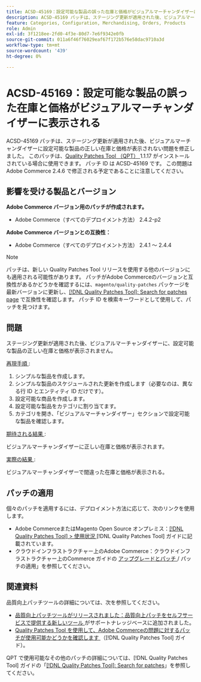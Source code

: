 ```yaml
---
title: ACSD-45169：設定可能な製品の誤った在庫と価格がビジュアルマーチャンダイザーに表示される
description: ACSD-45169 パッチは、ステージング更新が適用された後、ビジュアルマーチャンダイザーに設定可能な製品の正しい在庫と価格が表示されない問題を修正しました。 このパッチは、[Quality Patches Tool （QPT） ] （https://experienceleague.adobe.com/ja/docs/commerce-operations/tools/quality-patches-tool/quality-patches-tool-to-self-serve-quality-patches） 1.1.17 がインストールされている場合に利用できます。 パッチ ID は ACSD-45169 です。 この問題はAdobe Commerce 2.4.6 で修正される予定であることに注意してください。
feature: Categories, Configuration, Merchandising, Orders, Products
role: Admin
exl-id: 3f1218ee-2fd0-4f3e-80d7-7e6f9342e0fb
source-git-commit: 011a6f46f76029eaf67f172b576e58dac9710a3d
workflow-type: tm+mt
source-wordcount: '439'
ht-degree: 0%

---
```


# ACSD-45169：設定可能な製品の誤った在庫と価格がビジュアルマーチャンダイザーに表示される

ACSD-45169 パッチは、ステージング更新が適用された後、ビジュアルマーチャンダイザーに設定可能な製品の正しい在庫と価格が表示されない問題を修正しました。 このパッチは、[Quality Patches Tool （QPT） ](https://experienceleague.adobe.com/ja/docs/commerce-operations/tools/quality-patches-tool/quality-patches-tool-to-self-serve-quality-patches)1.1.17 がインストールされている場合に使用できます。 パッチ ID は ACSD-45169 です。 この問題はAdobe Commerce 2.4.6 で修正される予定であることに注意してください。

## 影響を受ける製品とバージョン

**Adobe Commerce バージョン用のパッチが作成されます。**

* Adobe Commerce（すべてのデプロイメント方法） 2.4.2-p2

**Adobe Commerce バージョンとの互換性：**

* Adobe Commerce（すべてのデプロイメント方法） 2.4.1 ～ 2.4.4

>[!NOTE]
>
>パッチは、新しい Quality Patches Tool リリースを使用する他のバージョンにも適用される可能性があります。 パッチがAdobe Commerceのバージョンと互換性があるかどうかを確認するには、`magento/quality-patches` パッケージを最新バージョンに更新し、[[!DNL Quality Patches Tool]: Search for patches page](https://experienceleague.adobe.com/ja/docs/commerce-operations/tools/quality-patches-tool/quality-patches-tool-to-self-serve-quality-patches) で互換性を確認します。 パッチ ID を検索キーワードとして使用して、パッチを見つけます。

## 問題

ステージング更新が適用された後、ビジュアルマーチャンダイザーに、設定可能な製品の正しい在庫と価格が表示されません。

<u> 再現手順 </u>:

1. シンプルな製品を作成します。
1. シンプルな製品のスケジュールされた更新を作成します（必要なのは、異なる行 ID とエンティティ ID だけです）。
1. 設定可能な商品を作成します。
1. 設定可能な製品をカテゴリに割り当てます。
1. カテゴリを開き、「ビジュアルマーチャンダイザー」セクションで設定可能な製品を確認します。

<u> 期待される結果 </u>:

ビジュアルマーチャンダイザーに正しい在庫と価格が表示されます。

<u> 実際の結果 </u>:

ビジュアルマーチャンダイザーで間違った在庫と価格が表示される。

## パッチの適用

個々のパッチを適用するには、デプロイメント方法に応じて、次のリンクを使用します。

* Adobe CommerceまたはMagento Open Source オンプレミス：[[!DNL Quality Patches Tool] > 使用状況 ](/help/tools/quality-patches-tool/usage.md) [!DNL Quality Patches Tool] ガイドに記載されています。
* クラウドインフラストラクチャー上のAdobe Commerce：クラウドインフラストラクチャー上のCommerce ガイドの [ アップグレードとパッチ ](https://experienceleague.adobe.com/docs/commerce-cloud-service/user-guide/develop/upgrade/apply-patches.html?lang=ja)/ パッチの適用」を参照してください。

## 関連資料

品質向上パッチツールの詳細については、次を参照してください。

* [ 品質向上パッチツールがリリースされました：品質向上パッチをセルフサービスで提供する新しいツール ](https://experienceleague.adobe.com/ja/docs/commerce-operations/tools/quality-patches-tool/quality-patches-tool-to-self-serve-quality-patches) がサポートナレッジベースに追加されました。
* [Quality Patches Tool を使用して、Adobe Commerceの問題に対するパッチが使用可能かどうかを確認します ](/help/tools/quality-patches-tool/patches-available-in-qpt/check-patch-for-magento-issue-with-magento-quality-patches.md) （[!DNL Quality Patches Tool] ガイド）。

QPT で使用可能なその他のパッチの詳細については、[!DNL Quality Patches Tool] ガイドの「[[!DNL Quality Patches Tool]: Search for patches](https://experienceleague.adobe.com/tools/commerce-quality-patches/index.html?lang=ja)」を参照してください。
